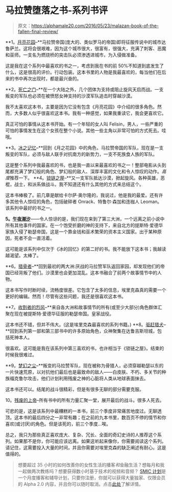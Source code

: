 # 马拉赞堕落之书-系列书评

> 原文：<https://alphamale20.com/2016/05/23/malazan-book-of-the-fallen-final-review/>

**1。[月亮花园](https://amzn.to/33FOf7F)–**马拉赞帝国(庞大的、类似罗马的帝国)即将征服传说中的城市达鲁萨兰。这将会很艰难，因为这个城市很大，很富有，很强大，充满了刺客、恶魔和巫师。一支名为燃烧桥的突击队必须渗透进城市，为入侵做准备。

这是我在这个系列中最喜欢的书之一，考虑到我在书的前 50%不知道到底发生了什么，这是很高的评价。行动包装。这本书里的人物是我最喜欢的，每当他们在后来的书中再次出现时，都是最兴奋的。

**2。[死亡之门](https://amzn.to/2O5xpZ8)–**在一个大陆之外，几个团体为支持或阻止旋风天启而战。一支叛变的军队也必须在被愤怒女神支持的沙漠军队追击时穿越沙漠。

我不太喜欢这本书，主要是因为它没有包含《月亮花园》中介绍的很多角色。然而，大多数人似乎很喜欢这本书。我有一种感觉，如果我重读它，我会更喜欢它。

真正可怕的事情从这本书开始。有一个年轻的女人叫 Felisin，男人，一些严重的可怕的事情发生在这个女孩在整个小说。其他一些主角以非常可怕的方式死去。哇哦。

**3。[冰之记忆](https://amzn.to/2KdX4h5)–**回到《月之花园》中的角色，马拉赞帝国的军队，现在是一支叛变的军队，必须与敌人联手对抗南方的新势力，一支不死族食人族的军队。

这是整个系列中我最喜欢的书，也是我一直以来最喜欢的书之一！整部电影从头到尾都充满了梦幻般的角色、梦幻般的敌人、深厚丰富的文化和令人惊叹的动作。*高度*推荐一下。 **4。[锁链之屋](https://amzn.to/2Czc0Cl)–**又一支军队抵达沙漠，掀起旋风。各种英雄，恶棍，战士，和派系做战斗。我不知道还有什么其他的方式来总结这个。

这本书棒极了。前几章是献给卡尔萨·奥尔隆的，我说过，他是我的最爱。还有许多其他令人惊叹的角色，包括破碎者 Onrack、特鲁尔·森加和连枷人 Leoman。该系列中最好的书之一。

**5。[午夜潮汐](https://amzn.to/2XfSu7D)**——令人惊讶的是，我们现在来到了第三大洲，一个远离之前小说中所有其他事件的国家。在一个饱受折磨的神的支持下，来自北方的提斯特·爱德华家族入侵了勒瑟帝国，这是一个靠金钱和巫术繁荣的资本主义国家。出于某种原因，死者不会一直活着。

这可能是该系列中仅次于《冰的回忆》的第二好的书。我不能放下这本书；我越读越渴望。太棒了。

**6。[猎骨者](https://amzn.to/36WLgcZ)–**回到最初的两大洲:厌战的马拉赞军队返回家园，却发现他们的帝国已经背叛了他们。沙漠里也会更加混乱。这本书融合了前两个故事情节中的人物。

这本书写作时断时续，流畅度很差。它包含了太多的信息，埃里克森真的需要一个更好的编辑。然而！尽管有这些问题，我还是很喜欢这本书。

**7。[收割者的烈风](https://amzn.to/2O6ALei)–**来自各大洲和故事情节的所有(或至少大部分)角色群体汇聚在现在被提斯特·爱德华征服的勒瑟帝国。皇家战役。

这本书还不错，但并不伟大。(这是埃里克森最喜欢的系列书籍。) **8。[驱赶猎犬](https://amzn.to/32Fx2K9)–**回到系列第一部和第三部书中的许多原始角色，众神聚集在达鲁吉斯坦城，包括死神本人。

很喜欢。这可能是我在该系列中第三喜欢的书，也许相当于《锁链之屋》。结束的时候我很难过。

**9。[梦幻之尘](https://amzn.to/2XawD15)–**叛变的马拉赞军队，现在被称为骨猎人，必须穿越勒瑟以东的一片快速荒原，以对抗他们最后也是最致命的敌人——白皮肤、不朽、多关节的种族福克鲁尔攻击，他们计划利用残废之神的心脏将人类从地球表面抹去。

这本书还可以。结尾的战斗很精彩，但是有很多无聊的部分需要克服。

10。[残废的上帝](https://amzn.to/36SyoEB)–所有书中的所有力量汇聚一堂，展开最后的战斗。很多人死去。

可悲的是，这是该系列中最糟糕的一本书，前三个季度非常痛苦地度过。无聊透顶。这本书的最后四分之一非常有趣；在之前的九本书里，数百页不停的情节和你喜欢(或讨厌)的角色。但是该死的，前三个季度…唉。

总之，我只为那些真正喜欢庞大、复杂、冗长、全面的奇幻史诗的人推荐这个系列。如果那不是你，你可能应该远离。如果这听起来像你，你需要阅读这个系列。请记住，这需要投入大量的时间，并且你需要对埃里克森的缺乏阐述有耐心。这是值得的。

> 想要超过 35 小时的如何改善你的女性生活的播客*和*金融生活？想每月和我一起做两次教练吗？想要获得数小时基于技术的视频和音频？ [SMIC 计划](https://alphamale20.kartra.com/page/vIL17)是一个月度播客和辅导计划，只要你注册，你就可以获得大量独家、仅限会员的 Alpha 2.0 内容，并且你可以随时取消。点击[此处](https://alphamale20.kartra.com/page/vIL17)了解详情。
> 
> 